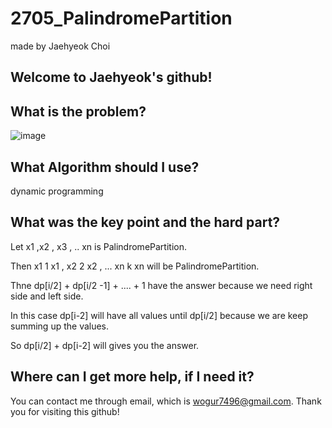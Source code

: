 # 2705_PalindromePartition

made by Jaehyeok Choi

## Welcome to Jaehyeok's github!

## What is the problem?

![image](https://github.com/Choi-JaeHyeok-21500749/2705_PalindromePartition/blob/main/2705_pro.PNG)

## What Algorithm should I use?

dynamic programming

## What was the key point and the hard part?

Let x1 ,x2 , x3 , .. xn is PalindromePartition.

Then x1 1 x1 , x2 2 x2 , ... xn k xn will be PalindromePartition.

Thne dp[i/2] + dp[i/2 -1] + .... + 1 have the answer because we need right side and left side.

In this case dp[i-2] will have all values until dp[i/2] because we are keep summing up the values.

So dp[i/2] + dp[i-2] will gives you the answer.

## Where can I get more help, if I need it?

You can contact me through email, which is wogur7496@gmail.com.
Thank you for visiting this github!
